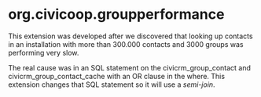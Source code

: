 # org.civicoop.groupperformance

This extension was developed after we discovered that looking up contacts in
an installation with more than 300.000 contacts and 3000 groups was performing very
slow.

The real cause was in an SQL statement on the civicrm_group_contact and civicrm_group_contact_cache with an OR clause in the where.
This extension changes that SQL statement so it will use a _semi-join_.